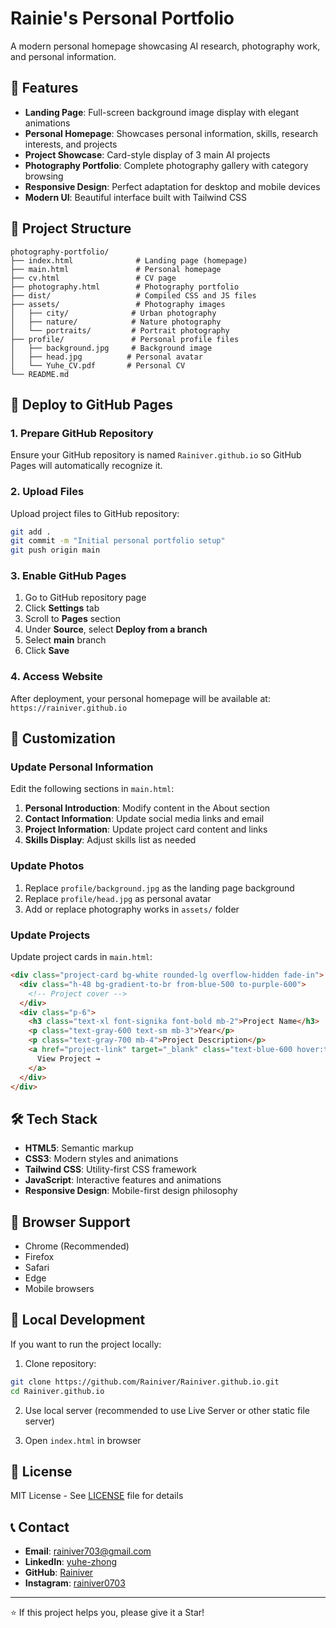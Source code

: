 # Rainie's Personal Portfolio

A modern personal homepage showcasing AI research, photography work, and personal information.

## 🌟 Features

- **Landing Page**: Full-screen background image display with elegant animations
- **Personal Homepage**: Showcases personal information, skills, research interests, and projects
- **Project Showcase**: Card-style display of 3 main AI projects
- **Photography Portfolio**: Complete photography gallery with category browsing
- **Responsive Design**: Perfect adaptation for desktop and mobile devices
- **Modern UI**: Beautiful interface built with Tailwind CSS

## 📁 Project Structure

```
photography-portfolio/
├── index.html              # Landing page (homepage)
├── main.html               # Personal homepage
├── cv.html                 # CV page
├── photography.html        # Photography portfolio
├── dist/                   # Compiled CSS and JS files
├── assets/                 # Photography images
│   ├── city/              # Urban photography
│   ├── nature/            # Nature photography
│   └── portraits/         # Portrait photography
├── profile/               # Personal profile files
│   ├── background.jpg     # Background image
│   ├── head.jpg          # Personal avatar
│   └── Yuhe_CV.pdf       # Personal CV
└── README.md
```

## 🚀 Deploy to GitHub Pages

### 1. Prepare GitHub Repository

Ensure your GitHub repository is named `Rainiver.github.io` so GitHub Pages will automatically recognize it.

### 2. Upload Files

Upload project files to GitHub repository:

```bash
git add .
git commit -m "Initial personal portfolio setup"
git push origin main
```

### 3. Enable GitHub Pages

1. Go to GitHub repository page
2. Click **Settings** tab
3. Scroll to **Pages** section
4. Under **Source**, select **Deploy from a branch**
5. Select **main** branch
6. Click **Save**

### 4. Access Website

After deployment, your personal homepage will be available at:
`https://rainiver.github.io`

## 🎨 Customization

### Update Personal Information

Edit the following sections in `main.html`:

1. **Personal Introduction**: Modify content in the About section
2. **Contact Information**: Update social media links and email
3. **Project Information**: Update project card content and links
4. **Skills Display**: Adjust skills list as needed

### Update Photos

1. Replace `profile/background.jpg` as the landing page background
2. Replace `profile/head.jpg` as personal avatar
3. Add or replace photography works in `assets/` folder

### Update Projects

Update project cards in `main.html`:

```html
<div class="project-card bg-white rounded-lg overflow-hidden fade-in">
  <div class="h-48 bg-gradient-to-br from-blue-500 to-purple-600">
    <!-- Project cover -->
  </div>
  <div class="p-6">
    <h3 class="text-xl font-signika font-bold mb-2">Project Name</h3>
    <p class="text-gray-600 text-sm mb-3">Year</p>
    <p class="text-gray-700 mb-4">Project Description</p>
    <a href="project-link" target="_blank" class="text-blue-600 hover:text-blue-800">
      View Project →
    </a>
  </div>
</div>
```

## 🛠️ Tech Stack

- **HTML5**: Semantic markup
- **CSS3**: Modern styles and animations
- **Tailwind CSS**: Utility-first CSS framework
- **JavaScript**: Interactive features and animations
- **Responsive Design**: Mobile-first design philosophy

## 📱 Browser Support

- Chrome (Recommended)
- Firefox
- Safari
- Edge
- Mobile browsers

## 🔧 Local Development

If you want to run the project locally:

1. Clone repository:
```bash
git clone https://github.com/Rainiver/Rainiver.github.io.git
cd Rainiver.github.io
```

2. Use local server (recommended to use Live Server or other static file server)

3. Open `index.html` in browser

## 📄 License

MIT License - See [LICENSE](LICENSE) file for details

## 📞 Contact

- **Email**: rainiver703@gmail.com
- **LinkedIn**: [yuhe-zhong](https://www.linkedin.com/in/yuhe-zhong/)
- **GitHub**: [Rainiver](https://github.com/Rainiver)
- **Instagram**: [rainiver0703](https://www.instagram.com/rainiver0703)

---

⭐ If this project helps you, please give it a Star!